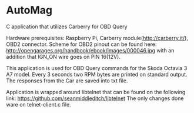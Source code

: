 # AutoMag
C application that utilizes Carberry for OBD Query 

Hardware prerequisites: Raspberry Pi, Carberry module(http://carberry.it/), OBD2 connector.
Scheme for OBD2 pinout can be found here: http://opengarages.org/handbook/ebook/images/000046.jpg
with an addition that IGN_ON wire goes on PIN 16(12V). 

This application is used for OBD Query commands for the Skoda Octavia 3 A7 model.
Every 3 seconds two RPM bytes are printed on standard output.
The responses from the Car are saved into txt file.

Application is wrapped around libtelnet that can be found on the following link: 
https://github.com/seanmiddleditch/libtelnet
The only changes done ware on telnet-client.c file.


